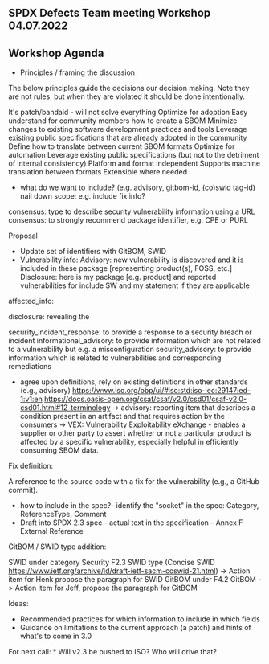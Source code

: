 ## SPDX Defects Team meeting Workshop 04.07.2022

## Workshop Agenda
* Principles / framing the discussion

The below principles guide the decisions our decision making. Note they are not rules, but when they are violated it should be done intentionally.

 It's patch/bandaid - will not solve everything
Optimize for adoption
Easy understand for community members how to create a SBOM
Minimize changes to existing software development practices and tools
Leverage existing public specifications that are already adopted in the community
Define how to translate between current SBOM formats
Optimize for automation
Leverage existing public specifications (but not to the detriment of internal consistency)
Platform and format independent
Supports machine translation between formats
Extensible where needed

* what do we want to include? (e.g. advisory, gitbom-id, (co)swid tag-id) nail down scope: e.g. include fix info?

consensus: type to describe security vulnerability information using a URL
consensus: to strongly recommend package identifier, e.g. CPE or PURL

Proposal 

 - Update set of identifiers with GitBOM, SWID
 - Vulnerability info:
      Advisory: new vulnerability is discovered and it is included in these package [representing product(s), FOSS, etc.]
Disclosure: here is my package [e.g. product] and reported vulnerabilities for include SW and my statement if they are applicable 


affected_info:

disclosure: revealing the 

security_incident_response: to provide a response to a security breach or incident
informational_advisory: to provide information which are not related to a vulnerability but e.g. a misconfiguration
security_advisory: to provide information which is related to vulnerabilities and corresponding remediations

* agree upon definitions, rely on existing definitions in other standards (e.g., advisory)
https://www.iso.org/obp/ui/#iso:std:iso-iec:29147:ed-1:v1:en
https://docs.oasis-open.org/csaf/csaf/v2.0/csd01/csaf-v2.0-csd01.html#12-terminology
-> advisory: reporting item that describes a condition present in an artifact and that requires action by the consumers
-> VEX: Vulnerability Exploitability eXchange - enables a supplier or other party to assert whether or not a particular product is affected by a specific vulnerability, especially helpful in efficiently consuming SBOM data.

Fix definition: 

A reference to the source code with a fix for the vulnerability (e.g., a GitHub commit). 

* how to include in the spec?- identify the "socket" in the spec:   Category, ReferenceType, Comment
* Draft into SPDX 2.3 spec - actual text in the specification - Annex F External Reference

GitBOM / SWID type addition:

SWID under category Security F2.3 SWID type (Concise SWID https://www.ietf.org/archive/id/draft-ietf-sacm-coswid-21.html)  -> Action item for Henk propose the paragraph for SWID
GitBOM under F4.2 GitBOM -> Action item for Jeff, propose the paragraph for GitBOM

Ideas:
- Recommended practices for which information to include in which fields
- Guidance on limitations to the current approach (a patch) and hints of what's to come in 3.0

For next call:
    * Will v2.3 be pushed to ISO? Who will drive that?
